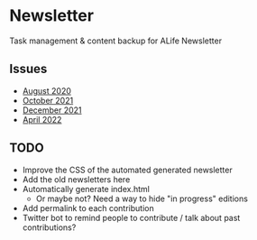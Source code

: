 # Newsletter
Task management &amp; content backup for ALife Newsletter

## Issues
- [August 2020](https://alife.org/newsletter-august-2020/)
- [October 2021](https://alife.org/newsletter-october-2021/)
- [December 2021](https://alife.org/december-2021-alife-newsletter/)
- [April 2022](https://alife.org/april-2022-alife-newsletter/)

## TODO
- Improve the CSS of the automated generated newsletter
- Add the old newsletters here
- Automatically generate index.html
  - Or maybe not? Need a way to hide "in progress" editions
- Add permalink to each contribution
- Twitter bot to remind people to contribute / talk about past contributions?
